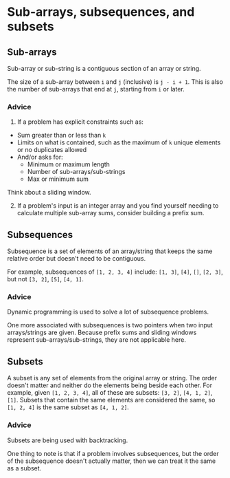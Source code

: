 # Sub-arrays, subsequences, and subsets

## Sub-arrays

Sub-array or sub-string is a contiguous section of an array or string.

The size of a sub-array between `i` and `j` (inclusive) is `j - i + 1`. This is also the number of sub-arrays that end
at `j`, starting from `i` or later.

### Advice

1) If a problem has explicit constraints such as:

* Sum greater than or less than `k`
* Limits on what is contained, such as the maximum of `k` unique elements or no duplicates allowed
* And/or asks for:
    * Minimum or maximum length
    * Number of sub-arrays/sub-strings
    * Max or minimum sum

Think about a sliding window.

2) If a problem's input is an integer array and you find yourself needing to calculate multiple sub-array sums, consider
   building a prefix sum.

## Subsequences

Subsequence is a set of elements of an array/string that keeps the same relative order but doesn't need to be
contiguous.

For example, subsequences of `[1, 2, 3, 4]` include: `[1, 3]`, `[4]`, `[]`, `[2, 3]`, but not `[3, 2]`, `[5]`, `[4, 1]`.

### Advice

Dynamic programming is used to solve a lot of subsequence problems.

One more associated with subsequences is two pointers when two input arrays/strings are given. Because prefix sums and
sliding windows represent sub-arrays/sub-strings, they are not applicable here.

## Subsets

A subset is any set of elements from the original array or string. The order doesn't matter and neither do the elements
being beside each other. For example, given `[1, 2, 3, 4]`, all of these are subsets: `[3, 2]`, `[4, 1, 2]`, `[1]`.
Subsets that contain the same elements are considered the same, so `[1, 2, 4]` is the same subset as `[4, 1, 2]`.

### Advice

Subsets are being used with backtracking.

One thing to note is that if a problem involves subsequences, but the order of the subsequence doesn't actually matter,
then we can treat it the same as a subset.

